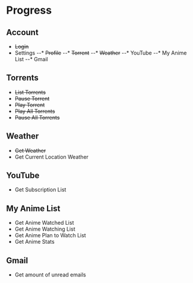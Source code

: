 # Progress

## Account

* ~~Login~~
* Settings
--* ~~Profile~~
--* ~~Torrent~~
--* ~~Weather~~
--* YouTube
--* My Anime List
--* Gmail

## Torrents

* ~~List Torrents~~
* ~~Pause Torrent~~
* ~~Play Torrent~~
* ~~Play All Torrents~~
* ~~Pause All Torrents~~

## Weather

* ~~Get Weather~~
* Get Current Location Weather

## YouTube

* Get Subscription List

## My Anime List

* Get Anime Watched List
* Get Anime Watching List
* Get Anime Plan to Watch List
* Get Anime Stats

## Gmail

* Get amount of unread emails
